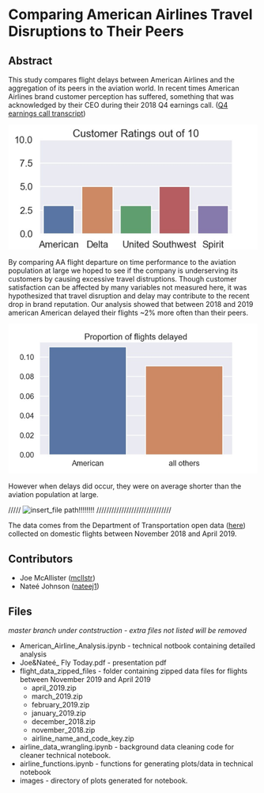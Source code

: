 # Comparing American Airlines Travel Disruptions to Their Peers

## Abstract

This study compares flight delays between American Airlines and the aggregation of its peers in the aviation world.  In recent times American Airlines brand customer perception has suffered, something that was acknowledged by their CEO during their 2018 Q4 earnings call. ([Q4 earnings call transcript](https://www.fool.com/earnings/call-transcripts/2019/01/26/american-airlines-group-aal-q4-2018-earnings-confe.aspx))

![Airline_ratings](/images/ratings.jpg)

By comparing AA flight departure on time performance to the aviation population at large we hoped to see if the company is underserving its customers by causing excessive travel distruptions.  Though customer satisfaction can be affected by many variables not measured here, it was hypothesized that travel disruption and delay may contribute to the recent drop in brand reputation.  Our analysis showed that between 2018 and 2019 american American delayed  their flights ~2% more often than their peers. 

![Proportion of flights delayed](/images/proportion_flights_delayed_aa_v_others.jpg)

However when delays did occur, they were on average shorter than the aviation population at large.   

 ///// ![insert_file path!!!!!!!!](/images/FILE_NAME_HERE.jpg) //////////////////////////////

The data comes from the Department of Transportation open data ([here](https://www.transtats.bts.gov/DL_SelectFields.asp?Table_ID=236)) collected on domestic flights between November 2018 and April 2019.

## Contributors
- Joe McAllister ([mcllstr](https://github.com/mcllstr))
- Nateé Johnson  ([nateej1](https://github.com/nateej1))

## Files
*master branch under contstruction - extra files not listed will be removed*
- American_Airline_Analysis.ipynb  - technical notbook containing detailed analysis
- Joe&Nateé_ Fly Today.pdf - presentation pdf
- flight_data_zipped_files  - folder containing zipped data files for flights between November 2019 and April 2019
  - april_2019.zip
  - march_2019.zip
  - february_2019.zip
  - january_2019.zip
  - december_2018.zip
  - november_2018.zip
  - airline_name_and_code_key.zip
- airline_data_wrangling.ipynb - background data cleaning code for cleaner technical notebook.
- airline_functions.ipynb - functions for generating plots/data in technical notebook 
- images - directory of plots generated for notebook.
